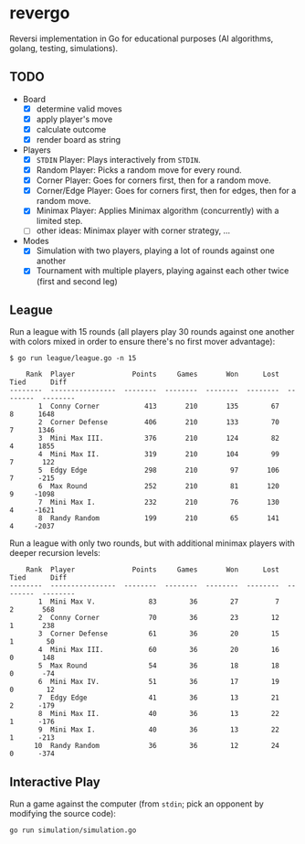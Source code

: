 # revergo

Reversi implementation in Go for educational purposes (AI algorithms, golang, testing, simulations).

## TODO

- Board
    - [x] determine valid moves
    - [x] apply player's move
    - [x] calculate outcome
    - [x] render board as string
- Players
    - [x] `STDIN` Player: Plays interactively from `STDIN`.
    - [x] Random Player: Picks a random move for every round.
    - [x] Corner Player: Goes for corners first, then for a random move.
    - [x] Corner/Edge Player: Goes for corners first, then for edges, then for a random move.
    - [x] Minimax Player: Applies Minimax algorithm (concurrently) with a limited step.
    - [ ] other ideas: Minimax player with corner strategy, …
- Modes
    - [x] Simulation with two players, playing a lot of rounds against one another
    - [x] Tournament with multiple players, playing against each other twice (first and second leg)

## League

Run a league with 15 rounds (all players play 30 rounds against one another
with colors mixed in order to ensure there's no first mover advantage):

    $ go run league/league.go -n 15

        Rank  Player              Points     Games       Won      Lost      Tied      Diff
    --------  ----------------  --------  --------  --------  --------  --------  --------
           1  Conny Corner           413       210       135        67         8      1648
           2  Corner Defense         406       210       133        70         7      1346
           3  Mini Max III.          376       210       124        82         4      1855
           4  Mini Max II.           319       210       104        99         7       122
           5  Edgy Edge              298       210        97       106         7      -215
           6  Max Round              252       210        81       120         9     -1098
           7  Mini Max I.            232       210        76       130         4     -1621
           8  Randy Random           199       210        65       141         4     -2037

Run a league with only two rounds, but with additional minimax players with
deeper recursion levels:

        Rank  Player              Points     Games       Won      Lost      Tied      Diff
    --------  ----------------  --------  --------  --------  --------  --------  --------
           1  Mini Max V.             83        36        27         7         2       568
           2  Conny Corner            70        36        23        12         1       238
           3  Corner Defense          61        36        20        15         1        50
           4  Mini Max III.           60        36        20        16         0       148
           5  Max Round               54        36        18        18         0       -74
           6  Mini Max IV.            51        36        17        19         0        12
           7  Edgy Edge               41        36        13        21         2      -179
           8  Mini Max II.            40        36        13        22         1      -176
           9  Mini Max I.             40        36        13        22         1      -213
          10  Randy Random            36        36        12        24         0      -374

## Interactive Play

Run a game against the computer (from `stdin`; pick an opponent by modifying the source code):

    go run simulation/simulation.go 
